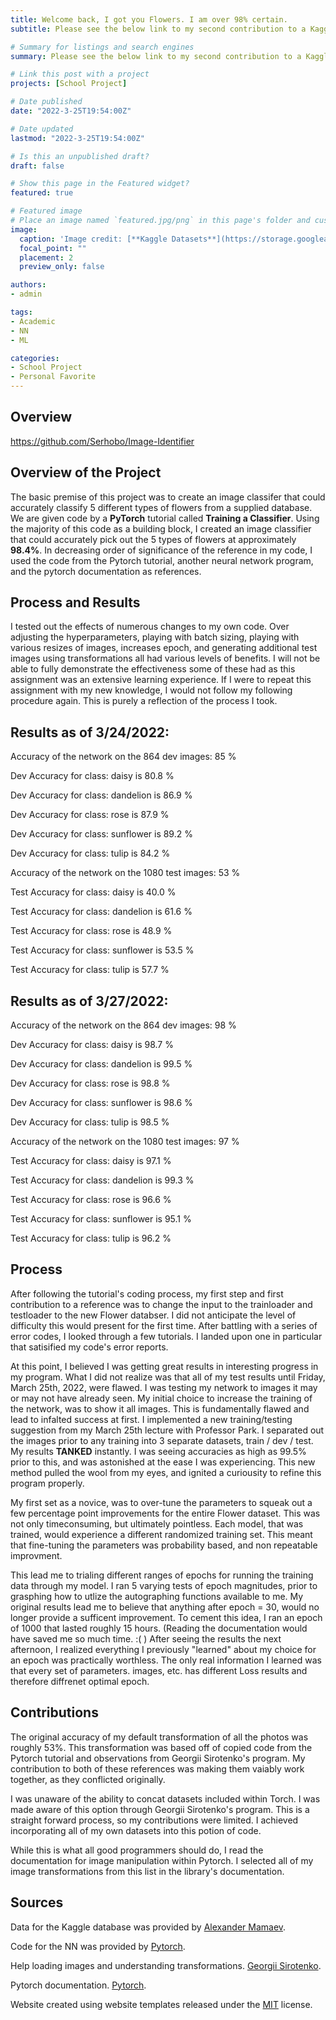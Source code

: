 ```yaml
---
title: Welcome back, I got you Flowers. I am over 98% certain.
subtitle: Please see the below link to my second contribution to a Kaggle Compettion. I was able to achieve a higher accurracy from our tutorial code by creating a train / dev / test system, and trialing different hyperparamets. Take a look for yourself!

# Summary for listings and search engines
summary: Please see the below link to my second contribution to a Kaggle Compettion. I was able to achieve a higher accurracy from our tutorial code by creating a train / dev / test system, and trialing different hyperparamets. Take a look for yourself!

# Link this post with a project
projects: [School Project]

# Date published
date: "2022-3-25T19:54:00Z"

# Date updated
lastmod: "2022-3-25T19:54:00Z"

# Is this an unpublished draft?
draft: false

# Show this page in the Featured widget?
featured: true

# Featured image
# Place an image named `featured.jpg/png` in this page's folder and customize its options here.
image:
  caption: 'Image credit: [**Kaggle Datasets**](https://storage.googleapis.com/kaggle-datasets-images/8782/12270/c3af536d14e386a2bfd356d1cd84b67e/dataset-cover.jpg?t=2018-01-06-14-10-54)'
  focal_point: ""
  placement: 2
  preview_only: false

authors:
- admin

tags:
- Academic
- NN
- ML

categories:
- School Project
- Personal Favorite
---
```


## Overview

https://github.com/Serhobo/Image-Identifier


## Overview of the Project

The basic premise of this project was to create an image classifer that could accurately classify 5 different types of flowers from a supplied database. We are given code by a **PyTorch** tutorial called **Training a Classifier**. Using the majority of this code as a building block, I created an image classifier that could accurately pick out the 5 types of flowers at approximately **98.4%**. In decreasing order of significance of the reference in my code, I used the code from the Pytorch tutorial, another neural network program, and the pytorch documentation as references. 

## Process and Results

I tested out the effects of numerous changes to my own code. Over adjusting the hyperparameters, playing with batch sizing, playing with various resizes of images, increases epoch, and generating additional test images using transformations all had various levels of benefits. I will not be able to fully demonstrate the effectiveness some of these had as this assignment was an extensive learning experience. If I were to repeat this assignment with my new knowledge, I would not follow my following procedure again. This is purely a reflection of the process I took.

## Results as of 3/24/2022:

Accuracy of the network on the 864 dev images: 85 %

Dev Accuracy for class: daisy is 80.8 %

Dev Accuracy for class: dandelion is 86.9 %

Dev Accuracy for class: rose  is 87.9 %

Dev Accuracy for class: sunflower is 89.2 %

Dev Accuracy for class: tulip is 84.2 %

Accuracy of the network on the 1080 test images: 53 %

Test Accuracy for class: daisy is 40.0 %

Test Accuracy for class: dandelion is 61.6 %

Test Accuracy for class: rose  is 48.9 %

Test Accuracy for class: sunflower is 53.5 %

Test Accuracy for class: tulip is 57.7 %

## Results as of 3/27/2022:

Accuracy of the network on the 864 dev images: 98 %

Dev Accuracy for class: daisy is 98.7 %

Dev Accuracy for class: dandelion is 99.5 %

Dev Accuracy for class: rose  is 98.8 %

Dev Accuracy for class: sunflower is 98.6 %

Dev Accuracy for class: tulip is 98.5 %

Accuracy of the network on the 1080 test images: 97 %

Test Accuracy for class: daisy is 97.1 %

Test Accuracy for class: dandelion is 99.3 %

Test Accuracy for class: rose  is 96.6 %

Test Accuracy for class: sunflower is 95.1 %

Test Accuracy for class: tulip is 96.2 %

## Process

After following the tutorial's coding process, my first step and first contribution to a reference was to change the input to the trainloader and testloader to the new Flower databser. I did not anticipate the level of difficulty this would present for the first time. After battling with a series of error codes, I looked through a few tutorials. I landed upon one in particular that satisified my code's error reports.

At this point, I believed I was getting great results in interesting progress in my program. What I did not realize was that all of my test results until Friday, March 25th, 2022, were flawed. I was testing my network to images it may or may not have already seen. My initial choice to increase the training of the network, was to show it all images. This is fundamentally flawed and lead to infalted success at first. I implemented a new training/testing suggestion from my March 25th lecture with Professor Park. I separated out the images prior to any training into 3 separate datasets, train / dev / test. My results **TANKED** instantly. I was seeing accuracies as high as 99.5% prior to this, and was astonished at the ease I was experiencing. This new method pulled the wool from my eyes, and ignited a curiousity to refine this program properly. 

My first set as a novice, was to over-tune the parameters to squeak out a few percentage point improvements for the entire Flower dataset. This was not only timeconsuming, but ultimately pointless. Each model, that was trained, would experience a different randomized training set. This meant that fine-tuning the parameters was probability based, and non repeatable improvment. 

This lead me to trialing different ranges of epochs for running the training data through my model. I ran 5 varying tests of epoch magnitudes, prior to grasphing how to utlize the autographing functions available to me. My original results lead me to believe that anything after epoch = 30, would no longer provide a sufficent improvement. To cement this idea, I ran an epoch of 1000 that lasted roughly 15 hours. (Reading the documentation would have saved me so much time. :( ) After seeing the results the next afternoon, I realized everything I previously "learned" about my choice for an epoch was practically worthless. The only real information I learned was that every set of parameters. images, etc. has different Loss results and therefore diffrenet optimal epoch.

## Contributions

The original accuracy of my default transformation of all the photos was roughly 53%. This transformation was based off of copied code from the Pytorch tutorial and observations from Georgii Sirotenko's program. My contribution to both of these references was making them vaiably work together, as they conflicted originally. 

I was unaware of the ability to concat datasets included within Torch. I was made aware of this option through Georgii Sirotenko's program. This is a straight forward process, so my contributions were limited. I achieved incorporating all of my own datasets into this potion of code.

While this is what all good programmers should do, I read the documentation for image manipulation within Pytorch. I selected all of my image transformations from this list in the library's documentation.

## Sources

Data for the Kaggle database was provided by [Alexander Mamaev](https://www.kaggle.com/datasets/alxmamaev/flowers-recognition).

Code for the NN was provided by [Pytorch](https://pytorch.org/tutorials/beginner/blitz/cifar10_tutorial.html#sphx-glr-beginner-blitz-cifar10-tutorial-py).

Help loading images and understanding transformations. [Georgii Sirotenko](https://www.kaggle.com/code/georgiisirotenko/pytorch-flowers-translearing-ensemble-test-99-67).

Pytorch documentation. [Pytorch](https://pytorch.org/vision/stable/auto_examples/plot_transforms.html#sphx-glr-auto-examples-plot-transforms-py).

Website created using website templates released under the [MIT](https://github.com/wowchemy/wowchemy-hugo-modules/blob/master/LICENSE.md) license.
